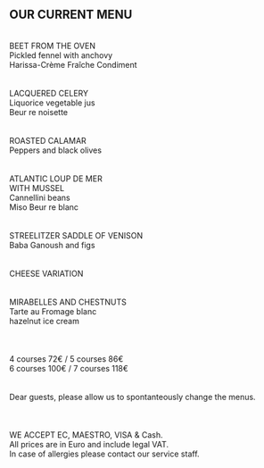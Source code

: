 ## OUR CURRENT MENU
<br/>
BEET FROM THE OVEN<br/>
Pickled fennel with anchovy<br/>
Harissa-Crème Fraîche Condiment<br/>
<br/>
<br/>
LACQUERED CELERY<br/>
Liquorice vegetable jus<br/>
Beur re noisette<br/>
<br/>
<br/>
ROASTED CALAMAR<br/>
Peppers and black olives<br/>
<br/>
<br/>
ATLANTIC LOUP DE MER<br/>
WITH MUSSEL<br/>
Cannellini beans<br/>
Miso Beur re blanc<br/>
<br/>
<br/>
STREELITZER SADDLE OF VENISON<br/>
Baba Ganoush and figs<br/>
<br/>
<br/>
CHEESE VARIATION<br/>
<br/>
<br/>
MIRABELLES AND CHESTNUTS<br/>
Tarte au Fromage blanc<br/>
hazelnut ice cream<br/>
<br/>
<br/>
<br/>
4 courses 72€ / 5 courses 86€<br/>
6 courses 100€ / 7 courses 118€<br/>
 <br/>
<br/>
Dear guests, please allow us to spontanteously change the menus.<br/>
<br/>
 <br/>
<br/>
WE ACCEPT EC, MAESTRO, VISA & Cash.<br/>
All prices are in Euro and include legal VAT.<br/>
In case of allergies please contact our service staff.<br/>
